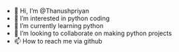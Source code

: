 - 👋 Hi, I’m @Thanushpriyan
- 👀 I’m interested in python coding
- 🌱 I’m currently learning python
- 💞️ I’m looking to collaborate on making python projects
- 📫 How to reach me via github

<!---
Thanushpriyan/Thanushpriyan is a ✨ special ✨ repository because its `README.md` (this file) appears on your GitHub profile.
You can click the Preview link to take a look at your changes.
--->
